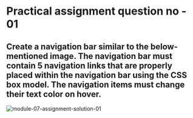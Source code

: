 # Practical assignment question no - 01

## Create a navigation bar similar to the below-mentioned image. The navigation bar must contain 5 navigation links that are properly placed within the navigation bar using the CSS box model. The navigation items must change their text color on hover.

![module-07-assignment-solution-01](https://drive.google.com/uc?export=view&id=1rkD6mOgSG3DIENB-6vvQ1sakzpoVE6P0)

